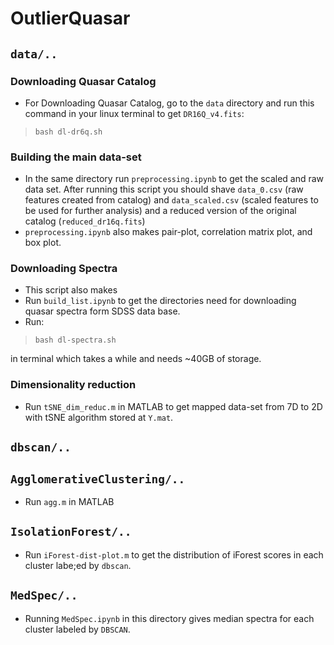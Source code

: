 # OutlierQuasar

## ```data/..```
### Downloading Quasar Catalog
- For Downloading Quasar Catalog, go to the `data` directory and run
 this command in your linux terminal to get ```DR16Q_v4.fits```:
> ```bash dl-dr6q.sh```
### Building the main data-set 
- In the same directory run ```preprocessing.ipynb``` to get the scaled and raw
data set. After running this script you should shave ```data_0.csv``` (raw features created from catalog) and ```data_scaled.csv``` (scaled features to be used for further analysis) and a reduced version of the original catalog (```reduced_dr16q.fits```)
- ```preprocessing.ipynb``` also makes pair-plot, correlation matrix plot, and box plot. 
### Downloading Spectra
- This script also makes 
- Run ```build_list.ipynb``` to get the directories need for downloading quasar spectra form SDSS data base.
- Run: 
>```bash dl-spectra.sh``` 

in terminal which takes a while and needs ~40GB of storage.

### Dimensionality reduction 
- Run ```tSNE_dim_reduc.m``` in MATLAB to get mapped data-set from 7D to 2D with tSNE algorithm stored at ```Y.mat```. 

## ```dbscan/..```

## ```AgglomerativeClustering/..```
- Run ```agg.m```  in MATLAB 

## ```IsolationForest/..```
- Run ```iForest-dist-plot.m``` to get the distribution of iForest scores in each cluster labe;ed by ```dbscan```. 

## ```MedSpec/..```
- Running ```MedSpec.ipynb``` in this directory gives median spectra for each cluster
labeled by ```DBSCAN```. 
